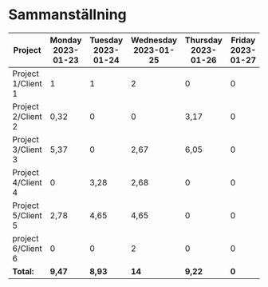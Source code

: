 # Sammanställning
Project | Monday<br>2023-01-23 | Tuesday<br>2023-01-24 | Wednesday<br>2023-01-25 | Thursday<br>2023-01-26 | Friday<br>2023-01-27 | Saturday<br>2023-01-28 | Sunday<br>2023-01-29 | **Total**
---|---|---|---|---|---|---|---|---
Project 1/Client 1 |1 |1 |2 |0 |0 |0 |1 |**5**
Project 2/Client 2 |0,32 |0 |0 |3,17 |0 |0 |0 |**3,48**
Project 3/Client 3 |5,37 |0 |2,67 |6,05 |0 |0 |0 |**14,08**
Project 4/Client 4 |0 |3,28 |2,68 |0 |0 |0 |0 |**5,97**
Project 5/Client 5 |2,78 |4,65 |4,65 |0 |0 |0 |0 |**12,08**
project 6/Client 6 |0 |0 |2 |0 |0 |0 |0 |**2**
**Total:** |**9,47** |**8,93** |**14** |**9,22** |**0** |**0** |**1** |**42,62** 







